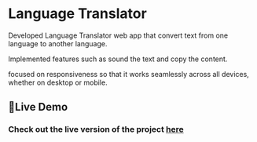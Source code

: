 # Language Translator

Developed Language Translator web app that convert text from one language to another language.

Implemented features such as sound the text and copy the content.

focused on responsiveness so that it works seamlessly across all devices, whether on desktop or mobile.

## 🚀Live Demo

### Check out the live version of the project [here](https://language-translator-lake.vercel.app/)
